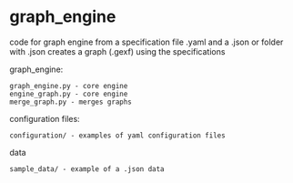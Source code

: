 # graph_engine

code for graph engine
from a specification file .yaml and a .json or folder with .json creates a graph (.gexf) using the specifications

graph_engine:

    graph_engine.py - core engine
    engine_graph.py - core engine
    merge_graph.py - merges graphs

configuration files:

    configuration/ - examples of yaml configuration files

data

    sample_data/ - example of a .json data
